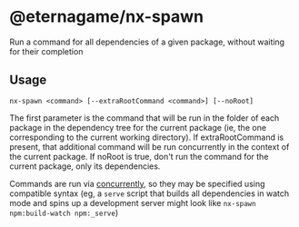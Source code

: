 # @eternagame/nx-spawn

Run a command for all dependencies of a given package, without waiting for their completion

## Usage

```
nx-spawn <command> [--extraRootCommand <command>] [--noRoot]
```

The first parameter is the command that will be run in the folder of each package in the dependency
tree for the current package (ie, the one corresponding to the current working directory).
If extraRootCommand is present, that additional command will be run concurrently in the context
of the current package. If noRoot is true, don't run the command for the current package, only its dependencies.

Commands are run via [concurrently](https://www.npmjs.com/package/concurrently), so they may
be specified using compatible syntax (eg, a `serve` script that builds all dependencies in watch mode
and spins up a development server might look like `nx-spawn npm:build-watch npm:_serve`)
